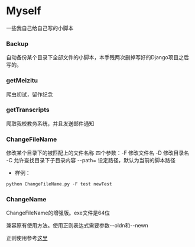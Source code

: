 # Myself
一些我自己给自己写的小脚本

### Backup
自动备份某个目录下全部文件的小脚本，本手残两次删掉写好的Django项目之后写的。

### getMeizitu
爬虫初试，留作纪念

### getTranscripts
爬取我校教务系统，并且发送邮件通知

### ChangeFileName
修改某个目录下的被匹配上的文件名称
四个参数：-F 修改文件名 -D 修改目录名 -C 允许查找目录下子目录内容 --path= 设定路径，默认为当前的脚本路径
* 样例：
```python
python ChangeFileName.py -F test newTest
```

### ChangeName
ChangeFileName的增强版。exe文件是64位

兼容原有使用方法。使用正则表达式需要参数--oldn和--newn

正则使用参考[这里](http://python3-cookbook.readthedocs.io/zh_CN/latest/c02/p05_search_and_replace_text.html)
